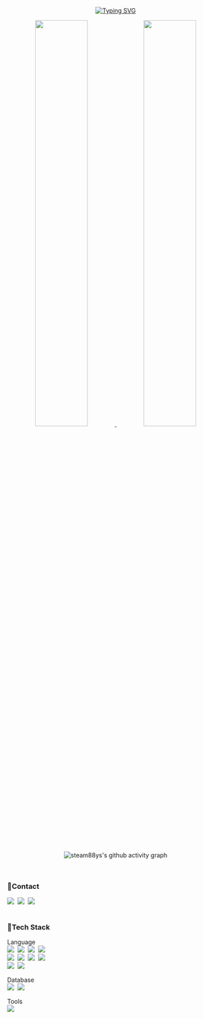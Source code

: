 <div align="center">

[![Typing SVG](https://readme-typing-svg.herokuapp.com?color=FF5675&size=50ultiline=true&width=600&height=80&lines=Welcome+To+My+Github)](https://git.io/typing-svg)

  <a href="https://github.com/anuraghazra/github-readme-stats">
  <img src="https://github-readme-stats.vercel.app/api?username=steam88ys&show_icons=true&theme=dracula&hide_border=true&bg_color=111111&icon_color=FF5675&text_color=FFFFFF" width=49.2% />
</a> 

<a href="https://github.com/denvercoder1/github-readme-streak-stats">
  <img src="http://github-readme-streak-stats.herokuapp.com?user=steam88ys&theme=radical&background=111111&ring=FF5675&fire=FF5675&sideNums=FF5675&currStreakNum=FF5675&sideLabels=FFFFFF&currStreakLabel=FF5675&dates=FF5675&hide_border=true" width=49.2% />
</a>
  
![steam88ys's github activity graph](https://github-readme-activity-graph.cyclic.app/graph?username=steam88ys&theme=high-contrast)
  
</div>

<br>
<h3>🚩Contact</h3>

<a href="https://www.notion.so/Kim-yunseo-cc7fff526bcf437eaf7b1a720a0aa4e4"><img src="https://img.shields.io/badge/Notion-000000?style=flat-square&logo=Notion&logoColor=white"/></a>
&nbsp;<a href="https://www.instagram.com/ycoshia/" target="_blank"><img src="https://img.shields.io/badge/instagram-E4405F?style=flat-square&logo=instagram&logoColor=white" ></a>
&nbsp;<a href="https://velog.io/@steam88ys" target="_blank"><img src="https://img.shields.io/badge/velog-20C997?style=flat-square&logo=velog&logoColor=white" ></a><br><br>

<h3>🚩Tech Stack</h3>

Language<br>
<img src="https://img.shields.io/badge/JAVA-007396?style=flat-square&logo=java&logoColor=white">
&nbsp;<img src="https://img.shields.io/badge/c-%2300599C.svg?style=flat-square&logo=c&logoColor=white">
&nbsp;<img src="https://img.shields.io/badge/c++-00599C?style=flat-square&logo=c%2B%2B&logoColor=white"/>
&nbsp;<img src="https://img.shields.io/badge/React-61DAFB?style=flat-square&logo=React&logoColor=black"/> <br>
<img src="https://img.shields.io/badge/HTML5-E34F26?style=flat-square&logo=HTML5&logoColor=white">
&nbsp;<img src="https://img.shields.io/badge/CSS3-1572B6?style=flat-square&logo=css3&logoColor=white=white">
&nbsp;<img src="https://img.shields.io/badge/JavaScript-F7DF1E?style=flat-square&logo=JavaScript&logoColor=white"/>
&nbsp;<img src="https://img.shields.io/badge/PHP-777BB4?style=flat-square&logo=PHP&logoColor=white"/> <br>
<img src="https://img.shields.io/badge/spring-6DB33F?style=flat-square&logo=spring&logoColor=white"> 
&nbsp;<img src="https://img.shields.io/badge/node.js-339933?style=flat-square&logo=Node.js&logoColor=white">


Database<br>
<img src="https://img.shields.io/badge/MySQL-4479A1?style=flat-square&logo=MySQL&logoColor=white"/>
&nbsp;<img src="https://img.shields.io/badge/oracle-F80000?style=flat-square&logo=oracle&logoColor=white">

Tools<br>
<img src="https://img.shields.io/badge/github-181717?style=flat-square&logo=github&logoColor=white">

<br>


